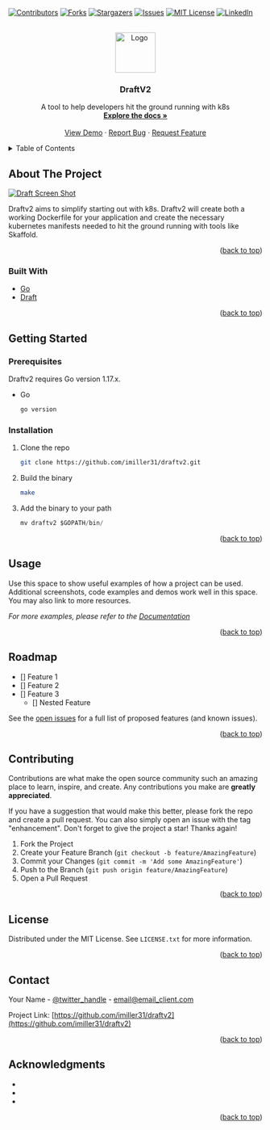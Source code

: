 <div id="top"></div>



<!-- PROJECT SHIELDS -->
<!--
*** I'm using markdown "reference style" links for readability.
*** Reference links are enclosed in brackets [ ] instead of parentheses ( ).
*** See the bottom of this document for the declaration of the reference variables
*** for contributors-url, forks-url, etc. This is an optional, concise syntax you may use.
*** https://www.markdownguide.org/basic-syntax/#reference-style-links
-->
[![Contributors][contributors-shield]][contributors-url]
[![Forks][forks-shield]][forks-url]
[![Stargazers][stars-shield]][stars-url]
[![Issues][issues-shield]][issues-url]
[![MIT License][license-shield]][license-url]
[![LinkedIn][linkedin-shield]][linkedin-url]



<!-- PROJECT LOGO -->
<br />
<div align="center">
  <a href="https://github.com/imiller31/draftv2">
    <img src="images/logo.png" alt="Logo" width="80" height="80">
  </a>

<h3 align="center">DraftV2</h3>

  <p align="center">
    A tool to help developers hit the ground running with k8s
    <br />
    <a href="https://github.com/imiller31/draftv2"><strong>Explore the docs »</strong></a>
    <br />
    <br />
    <a href="https://github.com/imiller31/draftv2">View Demo</a>
    ·
    <a href="https://github.com/imiller31/draftv2/issues">Report Bug</a>
    ·
    <a href="https://github.com/imiller31/draftv2/issues">Request Feature</a>
  </p>
</div>



<!-- TABLE OF CONTENTS -->
<details>
  <summary>Table of Contents</summary>
  <ol>
    <li>
      <a href="#about-the-project">About The Project</a>
      <ul>
        <li><a href="#built-with">Built With</a></li>
      </ul>
    </li>
    <li>
      <a href="#getting-started">Getting Started</a>
      <ul>
        <li><a href="#prerequisites">Prerequisites</a></li>
        <li><a href="#installation">Installation</a></li>
      </ul>
    </li>
    <li><a href="#usage">Usage</a></li>
    <li><a href="#roadmap">Roadmap</a></li>
    <li><a href="#contributing">Contributing</a></li>
    <li><a href="#license">License</a></li>
    <li><a href="#contact">Contact</a></li>
    <li><a href="#acknowledgments">Acknowledgments</a></li>
  </ol>
</details>



<!-- ABOUT THE PROJECT -->
## About The Project

[![Draft Screen Shot][product-screenshot]](https://example.com)

Draftv2 aims to simplify starting out with k8s. Draftv2 will create both a working Dockerfile for your application and create the necessary kubernetes manifests needed to hit the ground running with tools like Skaffold.
<p align="right">(<a href="#top">back to top</a>)</p>



### Built With

* [Go](https://go.dev/)
* [Draft](https://github.com/Azure/draft/)

<p align="right">(<a href="#top">back to top</a>)</p>



<!-- GETTING STARTED -->
## Getting Started

### Prerequisites

Draftv2 requires Go version 1.17.x.
* Go
  ```sh
  go version
  ```

### Installation

1. Clone the repo
   ```sh
   git clone https://github.com/imiller31/draftv2.git
   ```
2. Build the binary
   ```sh
   make
   ```
3. Add the binary to your path
   ```js
   mv draftv2 $GOPATH/bin/
   ```

<p align="right">(<a href="#top">back to top</a>)</p>



<!-- USAGE EXAMPLES -->
## Usage

Use this space to show useful examples of how a project can be used. Additional screenshots, code examples and demos work well in this space. You may also link to more resources.

_For more examples, please refer to the [Documentation](https://example.com)_

<p align="right">(<a href="#top">back to top</a>)</p>



<!-- ROADMAP -->
## Roadmap

- [] Feature 1
- [] Feature 2
- [] Feature 3
    - [] Nested Feature

See the [open issues](https://github.com/imiller31/draftv2/issues) for a full list of proposed features (and known issues).

<p align="right">(<a href="#top">back to top</a>)</p>



<!-- CONTRIBUTING -->
## Contributing

Contributions are what make the open source community such an amazing place to learn, inspire, and create. Any contributions you make are **greatly appreciated**.

If you have a suggestion that would make this better, please fork the repo and create a pull request. You can also simply open an issue with the tag "enhancement".
Don't forget to give the project a star! Thanks again!

1. Fork the Project
2. Create your Feature Branch (`git checkout -b feature/AmazingFeature`)
3. Commit your Changes (`git commit -m 'Add some AmazingFeature'`)
4. Push to the Branch (`git push origin feature/AmazingFeature`)
5. Open a Pull Request

<p align="right">(<a href="#top">back to top</a>)</p>



<!-- LICENSE -->
## License

Distributed under the MIT License. See `LICENSE.txt` for more information.

<p align="right">(<a href="#top">back to top</a>)</p>



<!-- CONTACT -->
## Contact

Your Name - [@twitter_handle](https://twitter.com/twitter_handle) - email@email_client.com

Project Link: [https://github.com/imiller31/draftv2](https://github.com/imiller31/draftv2)

<p align="right">(<a href="#top">back to top</a>)</p>



<!-- ACKNOWLEDGMENTS -->
## Acknowledgments

* []()
* []()
* []()

<p align="right">(<a href="#top">back to top</a>)</p>



<!-- MARKDOWN LINKS & IMAGES -->
<!-- https://www.markdownguide.org/basic-syntax/#reference-style-links -->
[contributors-shield]: https://img.shields.io/github/contributors/imiller31/draftv2.svg?style=for-the-badge
[contributors-url]: https://github.com/imiller31/draftv2/graphs/contributors
[forks-shield]: https://img.shields.io/github/forks/imiller31/draftv2.svg?style=for-the-badge
[forks-url]: https://github.com/imiller31/draftv2/network/members
[stars-shield]: https://img.shields.io/github/stars/imiller31/draftv2.svg?style=for-the-badge
[stars-url]: https://github.com/imiller31/draftv2/stargazers
[issues-shield]: https://img.shields.io/github/issues/imiller31/draftv2.svg?style=for-the-badge
[issues-url]: https://github.com/imiller31/draftv2/issues
[license-shield]: https://img.shields.io/github/license/imiller31/draftv2.svg?style=for-the-badge
[license-url]: https://github.com/imiller31/draftv2/blob/master/LICENSE.txt
[linkedin-shield]: https://img.shields.io/badge/-LinkedIn-black.svg?style=for-the-badge&logo=linkedin&colorB=555
[linkedin-url]: https://linkedin.com/in/linkedin_username
[product-screenshot]: images/screenshot.png